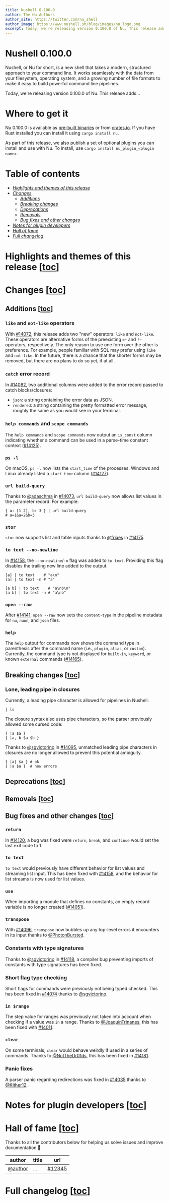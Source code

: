 ```yaml
---
title: Nushell 0.100.0
author: The Nu Authors
author_site: https://twitter.com/nu_shell
author_image: https://www.nushell.sh/blog/images/nu_logo.png
excerpt: Today, we're releasing version 0.100.0 of Nu. This release adds...
---
```


<!-- TODO: complete the excerpt above -->

# Nushell 0.100.0

Nushell, or Nu for short, is a new shell that takes a modern, structured approach to your command line. It works seamlessly with the data from your filesystem, operating system, and a growing number of file formats to make it easy to build powerful command line pipelines.

<!-- TODO: write this excerpt -->

Today, we're releasing version 0.100.0 of Nu. This release adds...

# Where to get it

Nu 0.100.0 is available as [pre-built binaries](https://github.com/nushell/nushell/releases/tag/0.100.0) or from [crates.io](https://crates.io/crates/nu). If you have Rust installed you can install it using `cargo install nu`.

As part of this release, we also publish a set of optional plugins you can install and use with Nu. To install, use `cargo install nu_plugin_<plugin name>`.

# Table of contents

- [_Highlights and themes of this release_](#highlights-and-themes-of-this-release-toc)
- [_Changes_](#changes-toc)
  - [_Additions_](#additions-toc)
  - [_Breaking changes_](#breaking-changes-toc)
  - [_Deprecations_](#deprecations-toc)
  - [_Removals_](#removals-toc)
  - [_Bug fixes and other changes_](#bug-fixes-and-other-changes-toc)
- [_Notes for plugin developers_](#notes-for-plugin-developers-toc)
- [_Hall of fame_](#hall-of-fame-toc)
- [_Full changelog_](#full-changelog-toc)
<!-- TODO: please add links to the other sections here

    the following command should help pre-generate a great deal of the table of content.
    be careful with the format and false-positives :wink:
    ```nushell
    rg '^#+ ' blog/...
        | lines
        | each {
            str replace '# ' '- '
                | str replace --all '#' '    '
                | str replace --regex '- (.*)' '- [_$1_](#$1-toc)'
        }
        | to text
    ```
-->

# Highlights and themes of this release [[toc](#table-of-content)]

<!-- NOTE: if you wanna write a section about a breaking change, when it's a very important one,
    please add the following snippet to have a "warning" banner :)
    > see [an example](https://www.nushell.sh/blog/2023-09-19-nushell_0_85_0.html#pythonesque-operators-removal)

    ```md
    ::: warning Breaking change
    See a full overview of the [breaking changes](#breaking-changes)
    :::
    ```
-->
<!-- NOTE: see https://vuepress.github.io/reference/default-theme/markdown.html#custom-containers
    for the list of available *containers*
-->

# Changes [[toc](#table-of-content)]

## Additions [[toc](#table-of-content)]

### `like` and `not-like` operators

With [#14072](https://github.com/nushell/nushell/pull/14072), this release adds two "new" operators: `like` and `not-like`. These operators are alternative forms of the preexisting `=~` and `!~` operators, respectively. The only reason to use one form over the other is preference. For example, people familiar with SQL may prefer using `like` and `not-like`. In the future, there is a chance that the shorter forms may be removed, but there are no plans to do so yet, if at all.

### `catch` error record

In [#14082](https://github.com/nushell/nushell/pull/14082), two additional columns were added to the error record passed to catch blocks/closures:

- `json`: a string containing the error data as JSON.
- `rendered`: a string containing the pretty formatted error message, roughly the same as you would see in your terminal.

### `help commands` and `scope commands`

The `help commands` and `scope commands` now output an `is_const` column indicating whether a command can be used in a parse-time constant context ([#14125](https://github.com/nushell/nushell/pull/14125)).

### `ps -l`

On macOS, `ps -l` now lists the `start_time` of the processes. Windows and Linux already listed a `start_time` column ([#14127](https://github.com/nushell/nushell/pull/14127)).

### `url build-query`

Thanks to [@adaschma](https://github.com/adaschma) in [#14073](https://github.com/nushell/nushell/pull/14073), `url build-query` now allows list values in the parameter record. For example:

```nu
{ a: [1 2], b: 3 } | url build-query
# a=1&a=2&b=3
```

### `stor`

`stor` now supports list and table inputs thanks to [@friaes](https://github.com/friaes) in [#14175](https://github.com/nushell/nushell/pull/14175).

### `to text --no-newline`

In [#14158](https://github.com/nushell/nushell/pull/14158), the `--no-newline`/`-n` flag was added to `to text`. Providing this flag disables the trailing new line added to the output.

```nu
[a] | to text    # "a\n"
[a] | to text -n # "a"

[a b] | to text    # "a\nb\n"
[a b] | to text -n # "a\nb"
```

### `open --raw`

After [#14141](https://github.com/nushell/nushell/pull/14141), `open --raw` now sets the `content-type` in the pipeline metadata for `nu`, `nuon`, and `json` files.

### `help`

The `help` output for commands now shows the command type in parenthesis after the command name (i.e., `plugin`, `alias`, or `custom`). Currently, the command type is not displayed for `built-in`, `keyword`, or known `external` commands ([#14165](https://github.com/nushell/nushell/pull/14165)).

## Breaking changes [[toc](#table-of-content)]

### Lone, leading pipe in closures

Currently, a leading pipe character is allowed for pipelines in Nushell:

```nu
| ls
```

The closure syntax also uses pipe characters, so the parser previously allowed some cursed code:

```nu
{ |a $a }
{ |a, b $a $b }
```

Thanks to [@sgvictorino](https://github.com/sgvictorino) in [#14095](https://github.com/nushell/nushell/pull/14095), unmatched leading pipe characters in closures are no longer allowed to prevent this potential ambiguity.

```nu
{ |a| $a } # ok
{ |a $a }  # now errors
```

## Deprecations [[toc](#table-of-content)]

## Removals [[toc](#table-of-content)]

## Bug fixes and other changes [[toc](#table-of-content)]

### `return`

In [#14120](https://github.com/nushell/nushell/pull/14120), a bug was fixed were `return`, `break`, and `continue` would set the last exit code to 1.

### `to text`

`to text` would previously have different behavior for list values and streaming list input. This has been fixed with [#14158](https://github.com/nushell/nushell/pull/14158), and the behavior for list streams is now used for list values.

### `use`

When importing a module that defines no constants, an empty record variable is no longer created ([#14051](https://github.com/nushell/nushell/pull/14051)).

### `transpose`

With [#14096](https://github.com/nushell/nushell/pull/14096), `transpose` now bubbles up any top-level errors it encounters in its input thanks to [@PhotonBursted](https://github.com/PhotonBursted).

### Constants with type signatures

Thanks to [@sgvictorino](https://github.com/sgvictorino) in [#14118](https://github.com/nushell/nushell/pull/14118), a compiler bug preventing imports of constants with type signatures has been fixed.

### Short flag type checking

Short flags for commands were previously not being typed checked. This has been fixed in [#14074](https://github.com/nushell/nushell/pull/14074) thanks to [@sgvictorino](https://github.com/sgvictorino).

### `in $range`

The step value for ranges was previously not taken into account when checking if a value was `in` a range. Thanks to [@JoaquinTrinanes](https://github.com/JoaquinTrinanes), this has been fixed with [#14011](https://github.com/nushell/nushell/pull/14011).

### `clear`

On some terminals, `clear` would behave weirdly if used in a series of commands. Thanks to [@NotTheDr01ds](https://github.com/NotTheDr01ds), this has been fixed in [#14181](https://github.com/nushell/nushell/pull/14181).

### Panic fixes

A parser panic regarding redirections was fixed in [#14035](https://github.com/nushell/nushell/pull/14035) thanks to [@Kither12](https://github.com/Kither12).

# Notes for plugin developers [[toc](#table-of-content)]

# Hall of fame [[toc](#table-of-content)]

Thanks to all the contributors below for helping us solve issues and improve documentation :pray:

| author                               | title | url                                                     |
| ------------------------------------ | ----- | ------------------------------------------------------- |
| [@author](https://github.com/author) | ...   | [#12345](https://github.com/nushell/nushell/pull/12345) |

<!--
TODO

https://github.com/nushell/nushell/pull/14108
https://github.com/nushell/nushell/pull/14128
https://github.com/nushell/nushell/pull/14229
https://github.com/nushell/nushell/pull/14230
https://github.com/nushell/nushell/pull/14291
-->

# Full changelog [[toc](#table-of-content)]

<!-- TODO:
    paste the output of
    ```nu
    ./make_release/release-note/get-full-changelog
    ```
    here
-->
